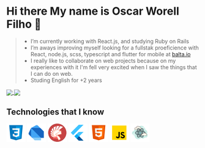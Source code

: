 [css3]: https://github.com/Worell97/Worell97/blob/master/assets/icons8-css3-50.png "CSS3" 
[dart]: https://github.com/Worell97/Worell97/blob/master/assets/icons8-dart-50.png "DART" 
[delphi]: https://github.com/Worell97/Worell97/blob/master/assets/icons8-delphi-ide-50.png "DELPHI" 
[flutter]: https://github.com/Worell97/Worell97/blob/master/assets/icons8-flutter-50.png "FLUTTER" 
[html5]: https://github.com/Worell97/Worell97/blob/master/assets/icons8-html-5-50.png "HTML5" 
[js]: https://github.com/Worell97/Worell97/blob/master/assets/icons8-javascript-50.png "JAVA SCRIPT" 
[react]: https://github.com/Worell97/Worell97/blob/master/assets/icons8-react-50.png "REACT" 
# Hi there My name is Oscar Worell Filho 👋

> - I’m currently working with React.js, and studying Ruby on Rails 
> - I’m aways improving myself looking for a fullstak proeficience with React, node.js, scss, typescript and flutter for mobile at [balta.io](https://app.balta.io)
> - I really like to collaborate on web projects because on my experiences with it I'm fell very excited when I saw the things that I can do on web.
> - Studing English for +2 years </text>
    
<a href="https://github-readme-stats.vercel.app/api?username=Worell97&show_icons=true&theme=dark">
  <img align="center" src="https://github-readme-stats.vercel.app/api?username=Worell97&show_icons=true&theme=dark" />
</a>
<a href="https://github-readme-stats.vercel.app/api/top-langs/?username=Worell97&layout=compact">
  <img align="center" src="https://github-readme-stats.vercel.app/api/top-langs/?username=Worell97&layout=compact&theme=dark" />
</a>

## Technologies that I know </h2>
![Alt Css3][css3] ![Alt Dart][dart] ![Alt Delphi][delphi] ![Alt Flutter][flutter] ![Alt Html 5][html5] ![Alt JavaScript][js] ![Alt React][react]

